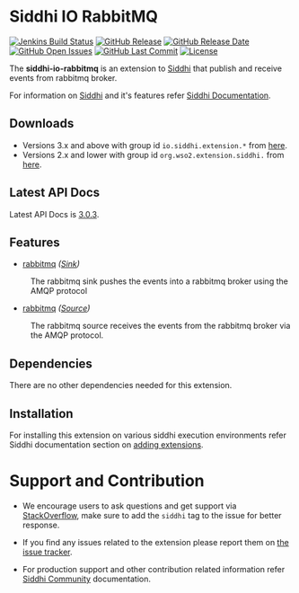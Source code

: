 Siddhi IO RabbitMQ
======================================

 [![Jenkins Build Status](https://wso2.org/jenkins/job/siddhi/job/siddhi-io-rabbitmq/badge/icon)](https://wso2.org/jenkins/job/siddhi/job/siddhi-io-rabbitmq/)
  [![GitHub Release](https://img.shields.io/github/release/siddhi-io/siddhi-io-rabbitmq.svg)](https://github.com/siddhi-io/siddhi-io-rabbitmq/releases)
  [![GitHub Release Date](https://img.shields.io/github/release-date/siddhi-io/siddhi-io-rabbitmq.svg)](https://github.com/siddhi-io/siddhi-io-rabbitmq/releases)
  [![GitHub Open Issues](https://img.shields.io/github/issues-raw/siddhi-io/siddhi-io-rabbitmq.svg)](https://github.com/siddhi-io/siddhi-io-rabbitmq/issues)
  [![GitHub Last Commit](https://img.shields.io/github/last-commit/siddhi-io/siddhi-io-rabbitmq.svg)](https://github.com/siddhi-io/siddhi-io-rabbitmq/commits/master)
  [![License](https://img.shields.io/badge/License-Apache%202.0-blue.svg)](https://opensource.org/licenses/Apache-2.0)

The **siddhi-io-rabbitmq** is an extension to <a target="_blank" href="https://wso2.github.io/siddhi">Siddhi</a> that publish and receive events from rabbitmq broker.

For information on <a target="_blank" href="https://siddhi.io/">Siddhi</a> and it's features refer <a target="_blank" href="https://siddhi.io/redirect/docs.html">Siddhi Documentation</a>. 

## Downloads
* Versions 3.x and above with group id `io.siddhi.extension.*` from <a target="_blank" href="https://mvnrepository.com/artifact/io.siddhi.extension.io.rabbitmq/siddhi-io-rabbitmq/">here</a>.
* Versions 2.x and lower with group id `org.wso2.extension.siddhi.` from  <a target="_blank" href="https://mvnrepository.com/artifact/org.wso2.extension.siddhi.io.rabbitmq/siddhi-io-rabbitmq">here</a>.
## Latest API Docs 

Latest API Docs is <a target="_blank" href="https://siddhi-io.github.io/siddhi-io-rabbitmq/api/3.0.3">3.0.3</a>.

## Features

* <a target="_blank" href="https://siddhi-io.github.io/siddhi-io-rabbitmq/api/3.0.3/#rabbitmq-sink">rabbitmq</a> *(<a target="_blank" href="http://siddhi.io/en/v5.1/docs/query-guide/#sink">Sink</a>)*<br> <div style="padding-left: 1em;"><p><p style="word-wrap: break-word;margin: 0;">The rabbitmq sink pushes the events into a rabbitmq broker using the AMQP protocol</p></p></div>
* <a target="_blank" href="https://siddhi-io.github.io/siddhi-io-rabbitmq/api/3.0.3/#rabbitmq-source">rabbitmq</a> *(<a target="_blank" href="http://siddhi.io/en/v5.1/docs/query-guide/#source">Source</a>)*<br> <div style="padding-left: 1em;"><p><p style="word-wrap: break-word;margin: 0;">The rabbitmq source receives the events from the rabbitmq broker via the AMQP protocol. </p></p></div>

## Dependencies
There are no other dependencies needed for this extension.

## Installation
For installing this extension on various siddhi execution environments refer Siddhi documentation section on <a target="_blank" href="https://siddhi.io/redirect/add-extensions.html">adding extensions</a>.

# Support and Contribution

* We encourage users to ask questions and get support via <a target="_blank" href="https://stackoverflow.com/questions/tagged/siddhi">StackOverflow</a>, make sure to add the `siddhi` tag to the issue for better response.

* If you find any issues related to the extension please report them on <a target="_blank" href="https://github.com/siddhi-io/siddhi-execution-string/issues">the issue tracker</a>.

* For production support and other contribution related information refer <a target="_blank" href="https://siddhi.io/community/">Siddhi Community</a> documentation.
